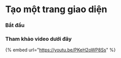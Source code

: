 # Tạo một trang giao diện

### Bắt đầu



### Tham khảo video dưới đây

{% embed url="https://youtu.be/PKeH2oWP8Ss" %}
